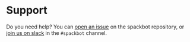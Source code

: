 # Support

Do you need help? You can [open an issue](https://github.com/spack/spackbot/issues) on the spackbot repository, or
[join us on slack](https://slack.spack.io/) in the `#spackbot` channel.
